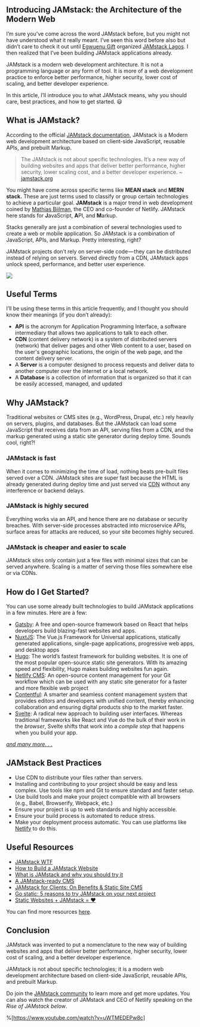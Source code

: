 ## Introducing JAMstack: the Architecture of the Modern Web

I’m sure you’ve come across the word JAMstack before, but you might not have understood what it really meant. I’ve seen this word before also but didn’t care to check it out until [Egwuenu Gift](https://twitter.com/lauragift_) organized [JAMstack Lagos](https://twitter.com/jamstacklagos). I then realized that I’ve been building JAMstack applications already.

JAMstack is a modern web development architecture. It is not a programming language or any form of tool. It is more of a web development practice to enforce better performance, higher security, lower cost of scaling, and better developer experience.

In this article, I’ll introduce you to what JAMstack means, why you should care, best practices, and how to get started. 😃

## What is JAMstack?

According to the official [JAMstack documentation](https://jamstack.org/), JAMstack is a Modern web development architecture based on client-side JavaScript, reusable APIs, and prebuilt Markup.

> The JAMstack is not about specific technologies. It’s a new way of building websites and apps that deliver better performance, higher security, lower scaling cost, and a better developer experience. ~ [jamstack.org](https://jamstack.org)

You might have come across specific terms like **MEAN stack** and **MERN stack.** These are just terms used to classify or group certain technologies to achieve a particular goal. **JAMstack** is a major trend in web development coined by [Mathias Biilman](https://twitter.com/biilmann), the CEO and co-founder of Netlify. JAMstack here stands for **J**avaScript, **A**PI, and **M**arkup.

Stacks generally are just a combination of several technologies used to create a web or mobile application. So JAMstack is a combination of JavaScript, APIs, and Markup. Pretty interesting, right?

JAMstack projects don’t rely on server-side code — they can be distributed instead of relying on servers. Served directly from a CDN, JAMstack apps unlock speed, performance, and better user experience.

![](https://cdn-images-1.medium.com/max/1600/1*033Z3JaR-zCm46ro7AbD3A.png)

## Useful Terms

I’ll be using these terms in this article frequently, and I thought you should know their meanings (if you don’t already):

- **API** is the acronym for Application Programming Interface, a software intermediary that allows two applications to talk to each other.
- **CDN** (content delivery network) is a system of distributed servers (network) that deliver pages and other Web content to a user, based on the user's geographic locations, the origin of the web page, and the content delivery server.
- A **Server** is a computer designed to process requests and deliver data to another computer over the internet or a local network.
- A **Database** is a collection of information that is organized so that it can be easily accessed, managed, and updated

## Why JAMstack?

Traditional websites or CMS sites (e.g., WordPress, Drupal, etc.) rely heavily on servers, plugins, and databases. But the JAMstack can load some JavaScript that receives data from an API, serving files from a CDN, and the markup generated using a static site generator during deploy time. Sounds cool, right?!

### JAMstack is fast

When it comes to minimizing the time of load, nothing beats pre-built files served over a CDN. JAMstack sites are super fast because the HTML is already generated during deploy time and just served via [CDN](https://www.cloudflare.com/learning/cdn/what-is-a-cdn/) without any interference or backend delays.

### JAMstack is highly secured

Everything works via an API, and hence there are no database or security breaches. With server-side processes abstracted into microservice APIs, surface areas for attacks are reduced, so your site becomes highly secured.

### JAMstack is cheaper and easier to scale

JAMstack sites only contain just a few files with minimal sizes that can be served anywhere. Scaling is a matter of serving those files somewhere else or via CDNs.

## How do I Get Started?

You can use some already built technologies to build JAMstack applications in a few minutes. Here are a few:

- [Gatsby](https://www.gatsbyjs.org/): A free and open-source framework based on React that helps developers build blazing-fast websites and apps.
- [NuxtJS](https://nuxtjs.org/): The Vue.js Framework for Universal applications, statically generated applications, single-page applications, progressive web apps, and desktop apps
- [Hugo](http://gohugo.io): The world’s fastest framework for building websites. It is one of the most popular open-source static site generators. With its amazing speed and flexibility, Hugo makes building websites fun again.
- [Netlify CMS](https://www.netlifycms.org/): An open-source content management for your Git workflow which can be used with any static site generator for a faster and more flexible web project
- [Contentful](https://www.contentful.com): A smarter and seamless content management system that provides editors and developers with unified content, thereby enhancing collaboration and ensuring digital products ship to the market faster.
- [Svelte](https://svelte.dev/): A radical new approach to building user interfaces. Whereas traditional frameworks like React and Vue do the bulk of their work in the _browser_, Svelte shifts that work into a _compile step_ that happens when you build your app.

[_and many more. . ._](https://www.staticgen.com/)

## JAMstack Best Practices

- Use CDN to distribute your files rather than servers.
- Installing and contributing to your project should be easy and less complex. Use tools like npm and Git to ensure standard and faster setup.
- Use build tools and make your project compatible with all browsers (e.g., Babel, Browserify, Webpack, etc.)
- Ensure your project is up to web standards and highly accessible.
- Ensure your build process is automated to reduce stress.
- Make your deployment process automatic. You can use platforms like [Netlify](https://netlify.com) to do this.

## Useful Resources

- [JAMstack WTF](https://jamstack.wtf/)
- [How to Build a JAMstack Website](https://cosmicjs.com/blog/how-to-build-a-jamstack-website)
- [What is JAMstack and why you should try it](https://www.giftegwuenu.com/what-is-ja-mstack-and-why-you-should-try-it)
- [A JAMstack-ready CMS](https://www.contentful.com/r/knowledgebase/jamstack-cms/)
- [JAMstack for Clients: On Benefits & Static Site CMS](https://snipcart.com/blog/jamstack-clients-static-site-cms)
- [Go static: 5 reasons to try JAMstack on your next project](https://builtvisible.com/go-static-try-jamstack/)
- [Static Websites + JAMstack = ❤](https://julian.is/article/static-websites-and-jamstack/)

You can find more resources [here](https://jamstack.org/resources/).

## Conclusion

JAMstack was invented to put a nomenclature to the new way of building websites and apps that deliver better performance, higher security, lower cost of scaling, and a better developer experience.

JAMstack is not about specific technologies; it is a modern web development architecture based on client-side JavaScript, reusable APIs, and prebuilt Markup.

Do join the [JAMstack community](https://jamstack.org/community/) to learn more and get more updates. You can also watch the creator of JAMstack and CEO of Netlify speaking on the _Rise of JAMstack below_.

%[https://www.youtube.com/watch?v=uWTMEDEPw8c]